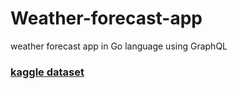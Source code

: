 # Weather-forecast-app
weather forecast app in Go language using GraphQL

### [kaggle dataset](https://www.kaggle.com/datasets/nelgiriyewithana/global-weather-repository)